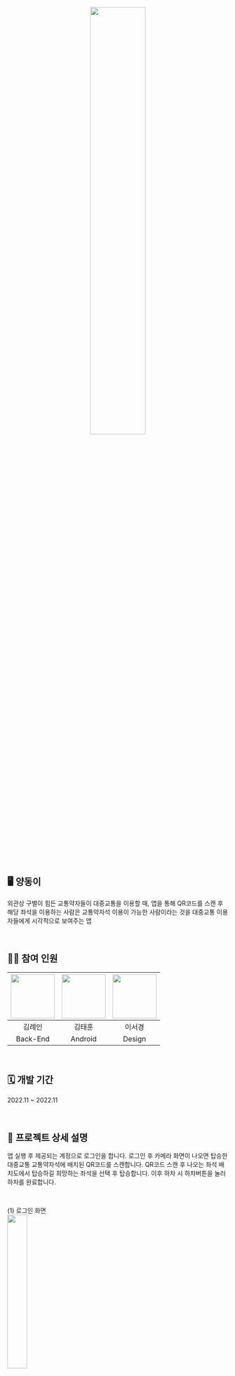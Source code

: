 <p align="center">
  <img src="https://github.com/user-attachments/assets/6d613579-aa4d-4667-8158-01690fb3fe44" width="50%">
</p>

## 🖥️ 양동이
외관상 구별이 힘든 교통약자들이 대중교통을 이용할 때, 앱을 통해 QR코드를 스캔 후 해당 좌석을 이용하는 사람은 교통약자석 이용이 가능한 사람이라는 것을 대중교통 이용자들에게 시각적으로 보여주는 앱

<br>

## 🧑‍💻 참여 인원
|  <img src="https://github.com/user-attachments/assets/1e215a6b-5d4d-4382-9937-d30d5b57d8b9" width="100" height="100">  | <img src="https://github.com/user-attachments/assets/9bbe9e79-04b6-44b1-a68c-eae5a049c2ad" width="100" height="100">  | <img src="https://github.com/user-attachments/assets/1e215a6b-5d4d-4382-9937-d30d5b57d8b9" width="100" height="100">  |
|:---:|:---:|:---:|
| 김례인 | 김태훈 | 이서경 |
| Back-End | Android | Design |

<br>

## 🗓️ 개발 기간
2022.11 ~ 2022.11

<br>

## 📁 프로젝트 상세 설명
  앱 실행 후 제공되는 계정으로 로그인을 합니다. 로그인 후 카메라 화면이 나오면 탑승한 대중교통 교통약자석에 배치된 QR코드를 스캔합니다. QR코드 스캔 후 나오는 좌석 배치도에서 탑승하길 희망하는 좌석을 선택 후 탑승합니다. 이후 하차 시 하차버튼을 눌러 하차를 완료합니다.

  <br>

  (1) 로그인 화면  
  <img src="https://github.com/user-attachments/assets/721b0d53-de16-4491-98a1-2dd6da2ec63f" width="30%">  

  (2) 'QR 사용법 알아보기'를 누르면 나오는 앱 사용법  
  <img src="https://github.com/user-attachments/assets/ae6e37ec-d85a-4420-9493-e723312f827b" width="30%">  
  
  (3) 로그인 후 QR코드 스캔 촬영 화면 (Virtual Device사용으로 카메라 화면이 나오지 않습니다. 실제 기기에서 앱 사용시 카메라가 정상적으로 작동되며 QR코드를 인식합니다.)  
  <img src="https://github.com/user-attachments/assets/a0b2ed63-2910-422b-839e-e4edb29321b6" width="30%">  

  (4) 스캔한 QR코드에 저장되어 있는 대중교통 식별코드에 맞춰 탑승한 나오는 대중교통의 좌석 배치도 (노란색 좌석이 비어있는 교통 약자석으로 누군가 탑승 중이라면 해당 좌석에 X가 나타나 선택이 불가합니다.)  
  <img src="https://github.com/user-attachments/assets/669a225c-188e-4dc2-a051-0201593dbc70" width="30%">  

  (5) 좌석 선택 후 나오는 화면으로 하차 시 하차버튼을 누르게 되면 QR코드 촬영 화면으로 이동  
  <img src="https://github.com/user-attachments/assets/418041d9-4aea-426f-ad1c-2747f748df3c" width="30%">

<br>

## ✏️ 배운 내용
- Android 환경 및 구조에 대해 배울 수 있었습니다.
- Firebase의 이론에 대해 배우고, 구축한 Firebase서버와 앱을 연결하여 데이터를 실시간으로 처리하는 방법을 익혔습니다.
- Zxing라이브러리를 통해, 카메라를 사용해 QR 코드 스캔 기능을 구현해볼 수 있었습니다.
- 팀원들과 협업하며 Git과 GitHub를 통해 버전 관리 및 협업 개발 경험을 쌓았습니다.

<br>

## 🛠️ 사용 기술
[![My Skills](https://skillicons.dev/icons?i=androidstudio,firebase,java)](https://skillicons.dev)
